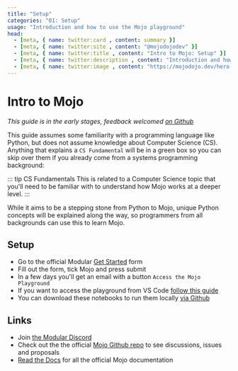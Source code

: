 ```yaml
---
title: "Setup"
categories: "01: Setup"
usage: "Introduction and how to use the Mojo playground"
head:
  - [meta, { name: twitter:card , content: summary }]
  - [meta, { name: twitter:site , content: "@mojodojodev" }]
  - [meta, { name: twitter:title , content: "Intro to Mojo: Setup" }]
  - [meta, { name: twitter:description , content: "Introduction and how to use the Mojo playground" }]
  - [meta, { name: twitter:image , content: "https://mojodojo.dev/hero.png" }]
---
```


# Intro to Mojo
_This guide is in the early stages, feedback welcomed [on Github](https://github.com/mojodojodev/mojodojo.dev/discussions/categories/feedback)_

This guide assumes some familiarity with a programming language like Python, but does not assume knowledge about Computer Science (CS). Anything that explains a `CS Fundamental` will be in a green box so you can skip over them if you already come from a systems programming background:

::: tip CS Fundamentals
This is related to a Computer Science topic that you'll need to be familiar with to understand how Mojo works at a deeper level.
:::

While it aims to be a stepping stone from Python to Mojo, unique Python concepts will be explained along the way, so programmers from all backgrounds can use this to learn Mojo.

## Setup 
- Go to the official Modular [Get Started](https://www.modular.com/get-started) form
- Fill out the form, tick Mojo and press submit
- In a few days you'll get an email with a button `Access the Mojo Playground`
- If you want to access the playground from VS Code [follow this guide](/guides/general/mojo_playground_vscode.md)
- You can download these notebooks to run them locally [via Github](https://github.com/mojodojodev/mojodojo.dev/tree/main/guides/intro-to-mojo) 

## Links
- Join [the Modular Discord](https://discord.gg/modular)
- Check out the the official [Mojo Github repo](https://github.com/modularml/mojo) to see discussions, issues and proposals
- [Read the Docs](https://docs.modular.com/mojo/) for all the official Mojo documentation


<CommentService />
